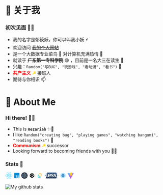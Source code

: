 # 💫 关于我  #
### 初次见面 👋🏻

* 我的名字是郁筱妖，你可以叫我小妖 ⚡
* 欢迎访问 ~~[我的个人网站](还在弄)~~
* 是一个大数据专业菜鸟 🐣 对计算机充满热情 💞️
* 就读于 ~~**广东第一专科学院**~~ 😄 ，目前是一名大三在读生 👀
* 兴趣：`Random("写BUG", "玩游戏", "看动漫", "看书")` 🌱
* <span style="color: red;">**共产主义**</span> <span style="color: gold;">**☭**</span> 接班人
* 期待与你相识 📫

# 💫 About Me  #
### Hi there! 👋🏻

* This is **`Hezariah`** ✨🐣
* I like `Random("creating bug", "playing games", "watching bangumi", "reading books")` 💞️
* <span style="color: red;">**Communism**</span> <span style="color: gold;">**☭**</span> successor
* Looking forward to becoming friends with you 🤟🏻

### Stats 💯

<a href="https://reactjs.org/"><code><img height="20" src="./others/react.svg"></code></a>
<a href="https://www.typescriptlang.org/"><code><img height="20" src="./others/typescript.png"></code></a>
<a href="https://www.electronjs.org/l"><code><img height="20" src="./others/electron.svg"></code></a>
<a href="https://www.rust-lang.org/"><code><img height="20" src="./others/rust.svg"></code></a>
<a href="https://tauri.app/"><code><img height="20" src="./others/tauri.png"></code></a>
<a href="https://lesscss.org/"><code><img height="20" src="./others/less.png"></code></a>
<a href="https://webpack.js.org/"><code><img height="20" src="./others/webpack.svg"></code></a>
<a href="https://vitejs.dev/"><code><img height="20" src="./others/vite.png"></code></a>

![My github stats](https://github-readme-stats.vercel.app/api?username=YXYHezariah&show_icons=true)

<!---
YXYHezariah/YXYHezariah is a ✨ special ✨ repository because its `README.md` (this file) appears on your GitHub profile.
You can click the Preview link to take a look at your changes.
--->
